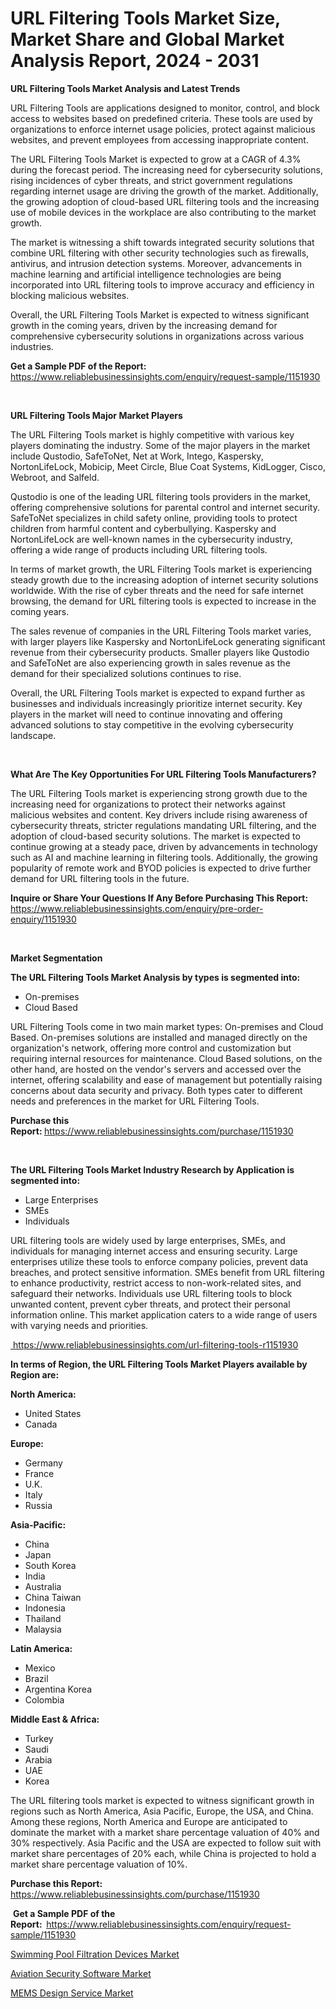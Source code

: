 <p><h1>URL Filtering Tools Market Size, Market Share and Global Market Analysis Report, 2024 - 2031</h1></p><p><strong>URL Filtering Tools Market Analysis and Latest Trends</strong></p>
<p><p>URL Filtering Tools are applications designed to monitor, control, and block access to websites based on predefined criteria. These tools are used by organizations to enforce internet usage policies, protect against malicious websites, and prevent employees from accessing inappropriate content.</p><p>The URL Filtering Tools Market is expected to grow at a CAGR of 4.3% during the forecast period. The increasing need for cybersecurity solutions, rising incidences of cyber threats, and strict government regulations regarding internet usage are driving the growth of the market. Additionally, the growing adoption of cloud-based URL filtering tools and the increasing use of mobile devices in the workplace are also contributing to the market growth.</p><p>The market is witnessing a shift towards integrated security solutions that combine URL filtering with other security technologies such as firewalls, antivirus, and intrusion detection systems. Moreover, advancements in machine learning and artificial intelligence technologies are being incorporated into URL filtering tools to improve accuracy and efficiency in blocking malicious websites.</p><p>Overall, the URL Filtering Tools Market is expected to witness significant growth in the coming years, driven by the increasing demand for comprehensive cybersecurity solutions in organizations across various industries.</p></p>
<p><strong>Get a Sample PDF of the Report:&nbsp;</strong> <a href="https://www.reliablebusinessinsights.com/enquiry/request-sample/1151930">https://www.reliablebusinessinsights.com/enquiry/request-sample/1151930</a></p>
<p>&nbsp;</p>
<p><strong>URL Filtering Tools Major Market Players</strong></p>
<p><p>The URL Filtering Tools market is highly competitive with various key players dominating the industry. Some of the major players in the market include Qustodio, SafeToNet, Net at Work, Intego, Kaspersky, NortonLifeLock, Mobicip, Meet Circle, Blue Coat Systems, KidLogger, Cisco, Webroot, and Salfeld.</p><p>Qustodio is one of the leading URL filtering tools providers in the market, offering comprehensive solutions for parental control and internet security. SafeToNet specializes in child safety online, providing tools to protect children from harmful content and cyberbullying. Kaspersky and NortonLifeLock are well-known names in the cybersecurity industry, offering a wide range of products including URL filtering tools. </p><p>In terms of market growth, the URL Filtering Tools market is experiencing steady growth due to the increasing adoption of internet security solutions worldwide. With the rise of cyber threats and the need for safe internet browsing, the demand for URL filtering tools is expected to increase in the coming years.</p><p>The sales revenue of companies in the URL Filtering Tools market varies, with larger players like Kaspersky and NortonLifeLock generating significant revenue from their cybersecurity products. Smaller players like Qustodio and SafeToNet are also experiencing growth in sales revenue as the demand for their specialized solutions continues to rise.</p><p>Overall, the URL Filtering Tools market is expected to expand further as businesses and individuals increasingly prioritize internet security. Key players in the market will need to continue innovating and offering advanced solutions to stay competitive in the evolving cybersecurity landscape.</p></p>
<p>&nbsp;</p>
<p><strong>What Are The Key Opportunities For URL Filtering Tools Manufacturers?</strong></p>
<p><p>The URL Filtering Tools market is experiencing strong growth due to the increasing need for organizations to protect their networks against malicious websites and content. Key drivers include rising awareness of cybersecurity threats, stricter regulations mandating URL filtering, and the adoption of cloud-based security solutions. The market is expected to continue growing at a steady pace, driven by advancements in technology such as AI and machine learning in filtering tools. Additionally, the growing popularity of remote work and BYOD policies is expected to drive further demand for URL filtering tools in the future.</p></p>
<p><strong>Inquire or Share Your Questions If Any Before Purchasing This Report:</strong> <a href="https://www.reliablebusinessinsights.com/enquiry/pre-order-enquiry/1151930">https://www.reliablebusinessinsights.com/enquiry/pre-order-enquiry/1151930</a></p>
<p>&nbsp;</p>
<p><strong>Market Segmentation</strong></p>
<p><strong>The URL Filtering Tools Market Analysis by types is segmented into:</strong></p>
<p><ul><li>On-premises</li><li>Cloud Based</li></ul></p>
<p><p>URL Filtering Tools come in two main market types: On-premises and Cloud Based. On-premises solutions are installed and managed directly on the organization's network, offering more control and customization but requiring internal resources for maintenance. Cloud Based solutions, on the other hand, are hosted on the vendor's servers and accessed over the internet, offering scalability and ease of management but potentially raising concerns about data security and privacy. Both types cater to different needs and preferences in the market for URL Filtering Tools.</p></p>
<p><strong>Purchase this Report:&nbsp;</strong><a href="https://www.reliablebusinessinsights.com/purchase/1151930">https://www.reliablebusinessinsights.com/purchase/1151930</a></p>
<p>&nbsp;</p>
<p><strong>The URL Filtering Tools Market Industry Research by Application is segmented into:</strong></p>
<p><ul><li>Large Enterprises</li><li>SMEs</li><li>Individuals</li></ul></p>
<p><p>URL filtering tools are widely used by large enterprises, SMEs, and individuals for managing internet access and ensuring security. Large enterprises utilize these tools to enforce company policies, prevent data breaches, and protect sensitive information. SMEs benefit from URL filtering to enhance productivity, restrict access to non-work-related sites, and safeguard their networks. Individuals use URL filtering tools to block unwanted content, prevent cyber threats, and protect their personal information online. This market application caters to a wide range of users with varying needs and priorities.</p></p>
<p><a href="https://www.reliablebusinessinsights.com/url-filtering-tools-r1151930">&nbsp;https://www.reliablebusinessinsights.com/url-filtering-tools-r1151930</a></p>
<p><strong>In terms of Region, the URL Filtering Tools Market Players available by Region are:</strong></p>
<p>
    <p> <strong> North America: </strong>
        <ul>
            <li>United States</li>
            <li>Canada</li>
        </ul>
        </p> 
    <p> <strong> Europe: </strong>
        <ul>
            <li>Germany</li>
            <li>France</li>
            <li>U.K.</li>
            <li>Italy</li>
            <li>Russia</li>
        </ul>
        </p> 
    <p> <strong> Asia-Pacific: </strong>
        <ul>
            <li>China</li>
            <li>Japan</li>
            <li>South Korea</li>
            <li>India</li>
            <li>Australia</li>
            <li>China Taiwan</li>
            <li>Indonesia</li>
            <li>Thailand</li>
            <li>Malaysia</li>
        </ul>
        </p> 
    <p> <strong> Latin America: </strong>
        <ul>
            <li>Mexico</li>
            <li>Brazil</li>
            <li>Argentina Korea</li>
            <li>Colombia</li>
        </ul>
        </p> 
    <p> <strong> Middle East & Africa: </strong>
        <ul>
            <li>Turkey</li>
            <li>Saudi</li>
            <li>Arabia</li>
            <li>UAE</li>
            <li>Korea</li>
        </ul>
    </p>
    </p>
<p><p>The URL filtering tools market is expected to witness significant growth in regions such as North America, Asia Pacific, Europe, the USA, and China. Among these regions, North America and Europe are anticipated to dominate the market with a market share percentage valuation of 40% and 30% respectively. Asia Pacific and the USA are expected to follow suit with market share percentages of 20% each, while China is projected to hold a market share percentage valuation of 10%.</p></p>
<p><strong>Purchase this Report: </strong><a href="https://www.reliablebusinessinsights.com/purchase/1151930">https://www.reliablebusinessinsights.com/purchase/1151930</a></p>
<p>&nbsp;<strong>Get a Sample PDF of the Report:&nbsp;&nbsp;</strong><a href="https://www.reliablebusinessinsights.com/enquiry/request-sample/1151930">https://www.reliablebusinessinsights.com/enquiry/request-sample/1151930</a></p>
<p><strong></strong></p>
<p><p><a href="https://github.com/globismark/Market-Research-Report-List-4/blob/main/swimming-pool-filtration-devices-market.md">Swimming Pool Filtration Devices Market</a></p><p><a href="https://github.com/NorbertYates/Market-Research-Report-List-5/blob/main/aviation-security-software-market.md">Aviation Security Software Market</a></p><p><a href="https://github.com/prosalinda88/Market-Research-Report-List-5/blob/main/mems-design-service-market.md">MEMS Design Service Market</a></p></p>